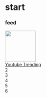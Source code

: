
# start

### feed
<div class="flex">
  <div class="tile"><a href="https://www.youtube.com/feed/trending"><img src="https://www.seeklogo.net/wp-content/uploads/2016/06/YouTube-icon-400x400.png" width="100"><br>Youtube Trending</a></div>
  <div class="tile">2</div>
  <div class="tile">3</div>
  <div class="tile">4</div>
  <div class="tile">5</div>
  <div class="tile">6</div>
</div>
 
